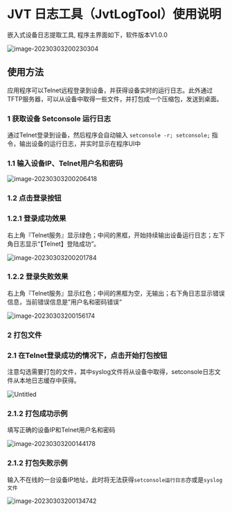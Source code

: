 # JVT 日志工具（JvtLogTool）使用说明

嵌入式设备日志提取工具, 程序主界面如下，软件版本V1.0.0

![image-20230303200230304](./assets/image-20230303200230304.png)

## 使用方法

应用程序可以Telnet远程登录到设备，并获得设备实时的运行日志。此外通过TFTP服务器，可以从设备中取得一些文件，并打包成一个压缩包，发送到桌面。

### 1 获取设备 Setconsole 运行日志

通过Telnet登录到设备，然后程序会自动输入 `setconsole -r; setconsole;` 指令，输出设备的运行日志，并实时显示在程序UI中

### 1.1 输入设备IP、Telnet用户名和密码

![image-20230303200206418](./assets/image-20230303200206418.png)

### 1.2 点击登录按钮

### 1.2.1 登录成功效果

右上角『Telnet服务』显示绿色；中间的黑框，开始持续输出设备运行日志；左下角日志显示“【Telnet】登陆成功”。

![image-20230303200201784](./assets/image-20230303200201784.png)

### 1.2.2 登录失败效果

右上角『Telnet服务』显示红色；中间的黑框为空，无输出；右下角日志显示错误信息，当前错误信息是”用户名和密码错误“

![image-20230303200156174](./assets/image-20230303200156174.png)

### 2 打包文件

### 2.1 在Telnet登录成功的情况下，点击开始打包按钮

注意勾选需要打包的文件，其中syslog文件将从设备中取得，setconsole日志文件从本地日志缓存中获得。

![Untitled](./assets/image-20230303200150648.png)

### 2.1.2 打包成功示例

填写正确的设备IP和Telnet用户名和密码

![image-20230303200144178](./assets/image-20230303200144178.png)

### 2.1.2 打包失败示例

输入不在线的一台设备IP地址，此时将无法获得`setconsole运行日志`亦或是`syslog文件`

![image-20230303200134742](./assets/image-20230303200134742.png)
